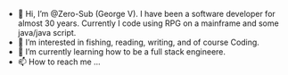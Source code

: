 - 👋 Hi, I’m @Zero-Sub (George V).  I have been a software developer for almost 30 years.  Currently I code using RPG on a mainframe and some java/java script.  
- 👀 I’m interested in fishing, reading, writing, and of course Coding.
- 🌱 I’m currently learning how to be a full stack engineere.
- 📫 How to reach me ...

<!---
Zero-Sub/Zero-Sub is a ✨ special ✨ repository because its `README.md` (this file) appears on your GitHub profile.
You can click the Preview link to take a look at your changes.
--->
